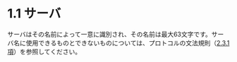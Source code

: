 # 1.1 サーバ

サーバはその名前によって一意に識別され、その名前は最大63文字です。サーバ名に使用できるものとできないものについては、プロトコルの文法規則（[2.3.1 項](../the-irc-client-specification/message-format-in-augumented-bnf.md)）を参照してください。

